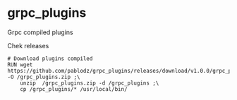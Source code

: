 # grpc_plugins
Grpc compiled plugins


Chek releases

```
# Download plugins compiled
RUN wget https://github.com/pablodz/grpc_plugins/releases/download/v1.0.0/grpc_plugins.zip -O /grpc_plugins.zip ;\
    unzip  /grpc_plugins.zip -d /grpc_plugins ;\
    cp /grpc_plugins/* /usr/local/bin/
```
